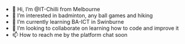 - 👋 Hi, I’m @IT-Chilli from Melbourne 
- 👀 I’m interested in badminton, any ball games and hiking
- 🌱 I’m currently learning BA-ICT in Swinburne 
- 💞️ I’m looking to collaborate on learning how to code and improve it
- 📫 How to reach me by the platform 
chat soon
<!---
IT-Chilli/IT-Chilli is a ✨ special ✨ repository because its `README.md` (this file) appears on your GitHub profile.
You can click the Preview link to take a look at your changes.
--->
